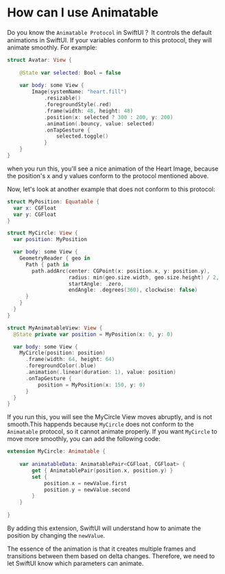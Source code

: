 # How can I use Animatable

Do you know the `Animatable Protocol` in SwiftUI？ It controls the default animations in SwiftUI. If your variables conform to this protocol, they will animate smoothly. For example:

```swift
struct Avatar: View {
    
    @State var selected: Bool = false
    
    var body: some View {
        Image(systemName: "heart.fill")
            .resizable()
            .foregroundStyle(.red)
            .frame(width: 48, height: 48)
            .position(x: selected ? 300 : 200, y: 200)
            .animation(.bouncy, value: selected)
            .onTapGesture {
                selected.toggle()
            }
    }
}
```

when you run this, you'll see a nice animation of the Heart Image, because the position's x and y values conform to the protocol mentioned above.

Now, let's look at another example that does not conform to this protocol:

```swift
struct MyPosition: Equatable {
  var x: CGFloat
  var y: CGFloat
}

struct MyCircle: View {
  var position: MyPosition

  var body: some View {
    GeometryReader { geo in
      Path { path in
        path.addArc(center: CGPoint(x: position.x, y: position.y),
                    radius: min(geo.size.width, geo.size.height) / 2,
                    startAngle: .zero,
                    endAngle: .degrees(360), clockwise: false)
      }
    }
  }
}

struct MyAnimatableView: View {
  @State private var position = MyPosition(x: 0, y: 0)

  var body: some View {
    MyCircle(position: position)
      .frame(width: 64, height: 64)
      .foregroundColor(.blue)
      .animation(.linear(duration: 1), value: position)
      .onTapGesture {
          position = MyPosition(x: 150, y: 0)
      }
  }
}
```

 If you run this, you will see the MyCircle View moves abruptly, and is not smooth.This happends because `MyCircle` does not conform to the `Animatable` protocol, so it cannot animate properly. If you want `MyCircle` to move more smoothly, you can add the following code:

```Swift
extension MyCircle: Animatable {
    
    var animatableData: AnimatablePair<CGFloat, CGFloat> {
        get { AnimatablePair(position.x, position.y) }
        set {
            position.x = newValue.first
            position.y = newValue.second
        }
    }
    
}
```

By adding this extension, SwiftUI will understand how to animate the position by changing the `newValue`.

The essence of the animation is that it creates multiple frames and transitions between them based on delta changes. Therefore, we need to let SwiftUI know which parameters can animate.